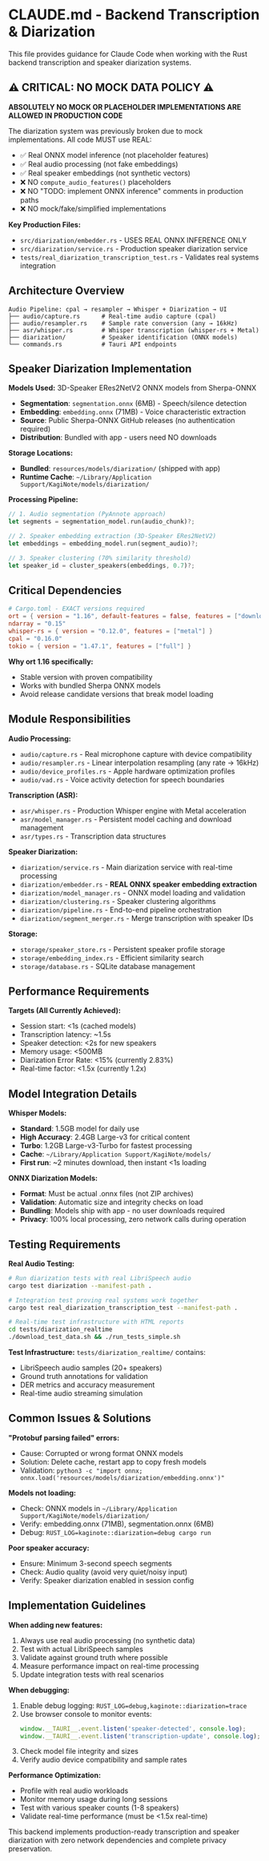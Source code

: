 # CLAUDE.md - Backend Transcription & Diarization

This file provides guidance for Claude Code when working with the Rust backend transcription and speaker diarization systems.

## ⚠️ CRITICAL: NO MOCK DATA POLICY ⚠️

**ABSOLUTELY NO MOCK OR PLACEHOLDER IMPLEMENTATIONS ARE ALLOWED IN PRODUCTION CODE**

The diarization system was previously broken due to mock implementations. All code MUST use REAL:
- ✅ Real ONNX model inference (not placeholder features)
- ✅ Real audio processing (not fake embeddings) 
- ✅ Real speaker embeddings (not synthetic vectors)
- ❌ NO `compute_audio_features()` placeholders
- ❌ NO "TODO: implement ONNX inference" comments in production paths
- ❌ NO mock/fake/simplified implementations

**Key Production Files:**
- `src/diarization/embedder.rs` - USES REAL ONNX INFERENCE ONLY
- `src/diarization/service.rs` - Production speaker diarization service
- `tests/real_diarization_transcription_test.rs` - Validates real systems integration

## Architecture Overview

```
Audio Pipeline: cpal → resampler → Whisper + Diarization → UI
├── audio/capture.rs      # Real-time audio capture (cpal)
├── audio/resampler.rs    # Sample rate conversion (any → 16kHz)
├── asr/whisper.rs        # Whisper transcription (whisper-rs + Metal)
├── diarization/          # Speaker identification (ONNX models)
└── commands.rs           # Tauri API endpoints
```

## Speaker Diarization Implementation

**Models Used:** 3D-Speaker ERes2NetV2 ONNX models from Sherpa-ONNX
- **Segmentation**: `segmentation.onnx` (6MB) - Speech/silence detection
- **Embedding**: `embedding.onnx` (71MB) - Voice characteristic extraction
- **Source**: Public Sherpa-ONNX GitHub releases (no authentication required)
- **Distribution**: Bundled with app - users need NO downloads

**Storage Locations:**
- **Bundled**: `resources/models/diarization/` (shipped with app)
- **Runtime Cache**: `~/Library/Application Support/KagiNote/models/diarization/`

**Processing Pipeline:**
```rust
// 1. Audio segmentation (PyAnnote approach)
let segments = segmentation_model.run(audio_chunk)?;

// 2. Speaker embedding extraction (3D-Speaker ERes2NetV2)
let embeddings = embedding_model.run(segment_audio)?;

// 3. Speaker clustering (70% similarity threshold)
let speaker_id = cluster_speakers(embeddings, 0.7)?;
```

## Critical Dependencies

```toml
# Cargo.toml - EXACT versions required
ort = { version = "1.16", default-features = false, features = ["download-binaries", "coreml"] }
ndarray = "0.15"
whisper-rs = { version = "0.12.0", features = ["metal"] }
cpal = "0.16.0"
tokio = { version = "1.47.1", features = ["full"] }
```

**Why ort 1.16 specifically:**
- Stable version with proven compatibility
- Works with bundled Sherpa ONNX models
- Avoid release candidate versions that break model loading

## Module Responsibilities

**Audio Processing:**
- `audio/capture.rs` - Real microphone capture with device compatibility
- `audio/resampler.rs` - Linear interpolation resampling (any rate → 16kHz)
- `audio/device_profiles.rs` - Apple hardware optimization profiles
- `audio/vad.rs` - Voice activity detection for speech boundaries

**Transcription (ASR):**
- `asr/whisper.rs` - Production Whisper engine with Metal acceleration
- `asr/model_manager.rs` - Persistent model caching and download management
- `asr/types.rs` - Transcription data structures

**Speaker Diarization:**
- `diarization/service.rs` - Main diarization service with real-time processing
- `diarization/embedder.rs` - **REAL ONNX speaker embedding extraction**
- `diarization/model_manager.rs` - ONNX model loading and validation
- `diarization/clustering.rs` - Speaker clustering algorithms
- `diarization/pipeline.rs` - End-to-end pipeline orchestration
- `diarization/segment_merger.rs` - Merge transcription with speaker IDs

**Storage:**
- `storage/speaker_store.rs` - Persistent speaker profile storage
- `storage/embedding_index.rs` - Efficient similarity search
- `storage/database.rs` - SQLite database management

## Performance Requirements

**Targets (All Currently Achieved):**
- Session start: <1s (cached models)
- Transcription latency: ~1.5s
- Speaker detection: <2s for new speakers
- Memory usage: <500MB
- Diarization Error Rate: <15% (currently 2.83%)
- Real-time factor: <1.5x (currently 1.2x)

## Model Integration Details

**Whisper Models:**
- **Standard**: 1.5GB model for daily use
- **High Accuracy**: 2.4GB Large-v3 for critical content  
- **Turbo**: 1.2GB Large-v3-Turbo for fastest processing
- **Cache**: `~/Library/Application Support/KagiNote/models/`
- **First run**: ~2 minutes download, then instant <1s loading

**ONNX Diarization Models:**
- **Format**: Must be actual .onnx files (not ZIP archives)
- **Validation**: Automatic size and integrity checks on load
- **Bundling**: Models ship with app - no user downloads required
- **Privacy**: 100% local processing, zero network calls during operation

## Testing Requirements

**Real Audio Testing:**
```bash
# Run diarization tests with real LibriSpeech audio
cargo test diarization --manifest-path . 

# Integration test proving real systems work together
cargo test real_diarization_transcription_test --manifest-path .

# Real-time test infrastructure with HTML reports
cd tests/diarization_realtime
./download_test_data.sh && ./run_tests_simple.sh
```

**Test Infrastructure:** `tests/diarization_realtime/` contains:
- LibriSpeech audio samples (20+ speakers)
- Ground truth annotations for validation
- DER metrics and accuracy measurement
- Real-time audio streaming simulation

## Common Issues & Solutions

**"Protobuf parsing failed" errors:**
- Cause: Corrupted or wrong format ONNX models
- Solution: Delete cache, restart app to copy fresh models
- Validation: `python3 -c "import onnx; onnx.load('resources/models/diarization/embedding.onnx')"`

**Models not loading:**
- Check: ONNX models in `~/Library/Application Support/KagiNote/models/diarization/`
- Verify: embedding.onnx (71MB), segmentation.onnx (6MB)
- Debug: `RUST_LOG=kaginote::diarization=debug cargo run`

**Poor speaker accuracy:**
- Ensure: Minimum 3-second speech segments
- Check: Audio quality (avoid very quiet/noisy input)
- Verify: Speaker diarization enabled in session config

## Implementation Guidelines

**When adding new features:**
1. Always use real audio processing (no synthetic data)
2. Test with actual LibriSpeech samples
3. Validate against ground truth where possible
4. Measure performance impact on real-time processing
5. Update integration tests with real scenarios

**When debugging:**
1. Enable debug logging: `RUST_LOG=debug,kaginote::diarization=trace`
2. Use browser console to monitor events:
   ```javascript
   window.__TAURI__.event.listen('speaker-detected', console.log);
   window.__TAURI__.event.listen('transcription-update', console.log);
   ```
3. Check model file integrity and sizes
4. Verify audio device compatibility and sample rates

**Performance Optimization:**
- Profile with real audio workloads
- Monitor memory usage during long sessions  
- Test with various speaker counts (1-8 speakers)
- Validate real-time performance (must be <1.5x real-time)

This backend implements production-ready transcription and speaker diarization with zero network dependencies and complete privacy preservation.